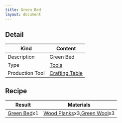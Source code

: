 ```yaml
---
title: Green Bed
layout: document
---
```

## Detail

|Kind|Content|
|---|---|
|Description|Green Bed|
|Type|[Tools](Tools)|
|Production Tool|[Crafting Table](Crafting_Table)|

## Recipe

|Result|Materials|
|---|---|
|[Green Bed](Green_Bed)x1|[Wood Planks](Wood_Planks)x3,[Green Wool](Green_Wool)x3|
